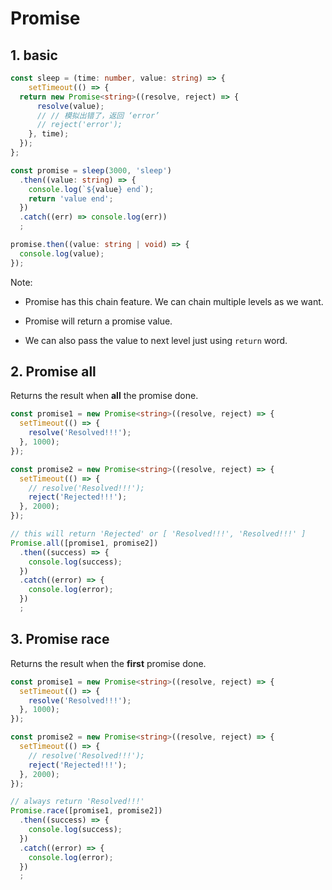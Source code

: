 # Promise

## 1. basic

```ts
const sleep = (time: number, value: string) => {
    setTimeout(() => {
  return new Promise<string>((resolve, reject) => {
      resolve(value);
      // // 模拟出错了，返回 ‘error’
      // reject('error');
    }, time);
  });
};

const promise = sleep(3000, 'sleep')
  .then((value: string) => {
    console.log(`${value} end`);
    return 'value end';
  })
  .catch((err) => console.log(err))
  ;

promise.then((value: string | void) => {
  console.log(value);
});

```

Note:

- Promise has this chain feature. We can chain multiple levels as we want.

- Promise will return a promise value.

- We can also pass the value to next level just using `return` word.

## 2. Promise all

Returns the result when **all** the promise done.

```ts
const promise1 = new Promise<string>((resolve, reject) => {
  setTimeout(() => {
    resolve('Resolved!!!');
  }, 1000);
});

const promise2 = new Promise<string>((resolve, reject) => {
  setTimeout(() => {
    // resolve('Resolved!!!');
    reject('Rejected!!!');
  }, 2000);
});

// this will return 'Rejected' or [ 'Resolved!!!', 'Resolved!!!' ]
Promise.all([promise1, promise2])
  .then((success) => {
    console.log(success);
  })
  .catch((error) => {
    console.log(error);
  })
  ;
```

## 3. Promise race

Returns the result when the **first** promise done.

```ts
const promise1 = new Promise<string>((resolve, reject) => {
  setTimeout(() => {
    resolve('Resolved!!!');
  }, 1000);
});

const promise2 = new Promise<string>((resolve, reject) => {
  setTimeout(() => {
    // resolve('Resolved!!!');
    reject('Rejected!!!');
  }, 2000);
});

// always return 'Resolved!!!'
Promise.race([promise1, promise2])
  .then((success) => {
    console.log(success);
  })
  .catch((error) => {
    console.log(error);
  })
  ;
```